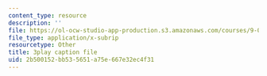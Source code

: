 ```yaml
---
content_type: resource
description: ''
file: https://ol-ocw-studio-app-production.s3.amazonaws.com/courses/9-00sc-introduction-to-psychology-fall-2011/2b500152bb535651a75e667e32ec4f31_lanmHS0JwYI.vtt
file_type: application/x-subrip
resourcetype: Other
title: 3play caption file
uid: 2b500152-bb53-5651-a75e-667e32ec4f31
---
```

